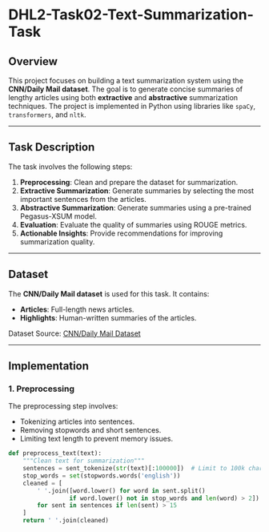 # DHL2-Task02-Text-Summarization-Task

## Overview
This project focuses on building a text summarization system using the **CNN/Daily Mail dataset**. The goal is to generate concise summaries of lengthy articles using both **extractive** and **abstractive** summarization techniques. The project is implemented in Python using libraries like `spaCy`, `transformers`, and `nltk`.

---

## Task Description
The task involves the following steps:
1. **Preprocessing**: Clean and prepare the dataset for summarization.
2. **Extractive Summarization**: Generate summaries by selecting the most important sentences from the articles.
3. **Abstractive Summarization**: Generate summaries using a pre-trained Pegasus-XSUM model.
4. **Evaluation**: Evaluate the quality of summaries using ROUGE metrics.
5. **Actionable Insights**: Provide recommendations for improving summarization quality.

---

## Dataset
The **CNN/Daily Mail dataset** is used for this task. It contains:
- **Articles**: Full-length news articles.
- **Highlights**: Human-written summaries of the articles.

Dataset Source: [CNN/Daily Mail Dataset](https://www.kaggle.com/datasets/gowrishankarp/newspaper-text-summarization-cnn-dailymail)

---

## Implementation

### 1. Preprocessing
The preprocessing step involves:
- Tokenizing articles into sentences.
- Removing stopwords and short sentences.
- Limiting text length to prevent memory issues.

```python
def preprocess_text(text):
    """Clean text for summarization"""
    sentences = sent_tokenize(str(text)[:100000])  # Limit to 100k characters
    stop_words = set(stopwords.words('english'))
    cleaned = [
        ' '.join([word.lower() for word in sent.split()
                 if word.lower() not in stop_words and len(word) > 2])
        for sent in sentences if len(sent) > 15
    ]
    return ' '.join(cleaned)
